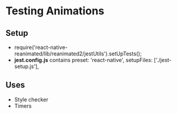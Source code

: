 # Testing Animations

## Setup
- require('react-native-reanimated/lib/reanimated2/jestUtils').setUpTests();
- **jest.config.js** contains
preset: 'react-native',
setupFiles: ['./jest-setup.js'],

## Uses
- Style checker
- Timers